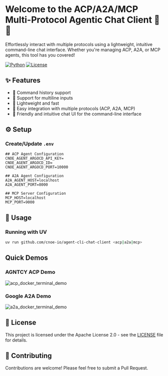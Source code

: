 # Welcome to the ACP/A2A/MCP Multi-Protocol Agentic Chat Client 🤖💬

Effortlessly interact with multiple protocols using a lightweight, intuitive command-line chat interface. Whether you're managing ACP, A2A, or MCP agents, this tool has you covered!

[![Python](https://img.shields.io/badge/python-3.13%2B-blue.svg)](https://www.python.org/)
[![License](https://img.shields.io/badge/License-Apache%202.0-blue)](LICENSE)

## ✨ Features

- 🔄 Command history support
- 📝 Support for multiline inputs
- 🚀 Lightweight and fast
- 🔌 Easy integration with multiple protocols (ACP, A2A, MCP)
- 💬 Friendly and intuitive chat UI for the command-line interface

## ⚙️ Setup

### Create/Update `.env`

```env
## ACP Agent Configuration
CNOE_AGENT_ARGOCD_API_KEY=
CNOE_AGENT_ARGOCD_ID=
CNOE_AGENT_ARGOCD_PORT=10000

## A2A Agent Configuration
A2A_AGENT_HOST=localhost
A2A_AGENT_PORT=8000

## MCP Server Configuration
MCP_HOST=localhost
MCP_PORT=9000
```

## 🚀 Usage

### Running with UV

```bash
uv run github.com/cnoe-io/agent-cli-chat-client <acp|a2a|mcp>
```

## Quick Demos

### AGNTCY ACP Demo

![acp_docker_terminal_demo](https://github.com/user-attachments/assets/9f090ce4-87f3-4bc7-8857-2ea4647187d5)

### Google A2A Demo

![a2a_docker_terminal_demo](https://github.com/user-attachments/assets/2a84fd6b-102f-425b-8312-501b47c11e81)

## 📄 License

This project is licensed under the Apache License 2.0 - see the [LICENSE](LICENSE) file for details.

## 👥 Contributing

Contributions are welcome! Please feel free to submit a Pull Request.